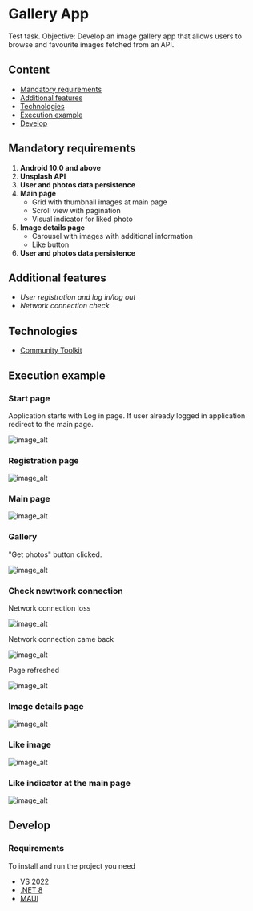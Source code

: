 # Gallery App
Test task. Objective: Develop an image gallery app that allows users to browse and favourite images fetched from an API.

## Content
- [Mandatory requirements](#mandatory-requirements)
- [Additional features](#additional-features)
- [Technologies](#technologies)
- [Execution example](#execution-example)
- [Develop](#Develop)

## Mandatory requirements

1. **Android 10.0 and above**
2. **Unsplash API**
3. **User and photos data persistence**
4. **Main page**
	- Grid with thumbnail images at main page
	- Scroll view with pagination
	- Visual indicator for liked photo
5. **Image details page**
	- Carousel with images with additional information
	- Like button
6. **User and photos data persistence**
	
## Additional features

- *User registration and log in/log out*
- *Network connection check*

## Technologies
- [Community Toolkit](https://learn.microsoft.com/en-us/dotnet/communitytoolkit/maui/)


## Execution example

### Start page

Application starts with Log in page. If user already logged in application redirect to the main page.

![image_alt](https://github.com/AshRaven521/GalleryApp/blob/3711c199a200a809e850eb4b8f5d25e620bdb800/screenshots/log_in_page.jpg)

### Registration page

![image_alt](https://github.com/AshRaven521/GalleryApp/blob/3711c199a200a809e850eb4b8f5d25e620bdb800/screenshots/registration_page.jpg)

### Main page

![image_alt](https://github.com/AshRaven521/GalleryApp/blob/3711c199a200a809e850eb4b8f5d25e620bdb800/screenshots/main_page.jpg)

### Gallery

"Get photos" button clicked.

![image_alt](https://github.com/AshRaven521/GalleryApp/blob/3711c199a200a809e850eb4b8f5d25e620bdb800/screenshots/get-Photos_clicked.jpg)

### Check newtwork connection

Network connection loss

![image_alt](https://github.com/AshRaven521/GalleryApp/blob/67bd472fc55493234ff15e26e272737b878343e6/screenshots/internet_disappear.jpg)

Network connection came back

![image_alt](https://github.com/AshRaven521/GalleryApp/blob/67bd472fc55493234ff15e26e272737b878343e6/screenshots/internet_comeback.jpg)

Page refreshed

![image_alt](https://github.com/AshRaven521/GalleryApp/blob/67bd472fc55493234ff15e26e272737b878343e6/screenshots/page_refreshed.jpg)

### Image details page

![image_alt](https://github.com/AshRaven521/GalleryApp/blob/67bd472fc55493234ff15e26e272737b878343e6/screenshots/image_details_page.jpg)

### Like image

![image_alt](https://github.com/AshRaven521/GalleryApp/blob/67bd472fc55493234ff15e26e272737b878343e6/screenshots/like_image.jpg)

### Like indicator at the main page

![image_alt](https://github.com/AshRaven521/GalleryApp/blob/67bd472fc55493234ff15e26e272737b878343e6/screenshots/like_indicator_main_page.jpg)


## Develop

### Requirements
To install and run the project you need
- [VS 2022](https://visualstudio.microsoft.com/ru/vs/)
- [.NET 8](https://dotnet.microsoft.com/en-us/download/dotnet/8.0)
- [MAUI](https://learn.microsoft.com/en-us/dotnet/maui/?view=net-maui-8.0)

 
